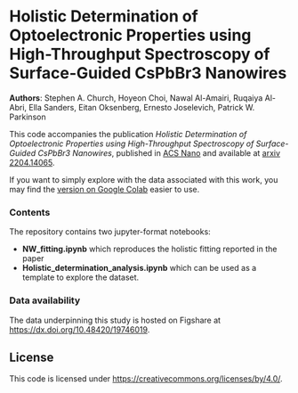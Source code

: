# Holistic Determination of Optoelectronic Properties using High-Throughput Spectroscopy of Surface-Guided CsPbBr3 Nanowires

**Authors**: Stephen A. Church, Hoyeon Choi, Nawal Al-Amairi, Ruqaiya Al-Abri, Ella Sanders, Eitan Oksenberg, Ernesto Joselevich, Patrick W. Parkinson

This code accompanies the publication *Holistic Determination of Optoelectronic Properties using High-Throughput Spectroscopy of Surface-Guided CsPbBr3 Nanowires*, published in [ACS Nano](https://pubs.acs.org/doi/10.1021/acsnano.2c01086) and available at [arxiv 2204.14065](https://arxiv.org/abs/2204.14065).

If you want to simply explore with the data associated with this work, you may find the [version on Google Colab](https://colab.research.google.com/github/p-parkinson/holistic_determination_CsPbBr3_nanowires/blob/main/Holistic_determination_analysis.ipynb) easier to use.


### Contents
The repository contains two jupyter-format notebooks:
- **NW_fitting.ipynb** which reproduces the holistic fitting reported in the paper
- **Holistic_determination_analysis.ipynb** which can be used as a template to explore the dataset.

### Data availability
The data underpinning this study is hosted on Figshare at https://dx.doi.org/10.48420/19746019.

## License
This code is licensed under https://creativecommons.org/licenses/by/4.0/.

